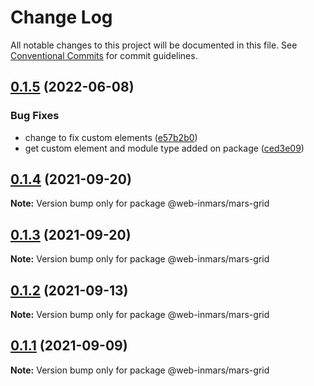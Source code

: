 # Change Log

All notable changes to this project will be documented in this file.
See [Conventional Commits](https://conventionalcommits.org) for commit guidelines.

## [0.1.5](https://github.com/MarsGotta/web-inmars/compare/@web-inmars/mars-grid@0.1.4...@web-inmars/mars-grid@0.1.5) (2022-06-08)


### Bug Fixes

* change to fix custom elements ([e57b2b0](https://github.com/MarsGotta/web-inmars/commit/e57b2b07b16b130e198123a318289491646c397c))
* get custom element and module type added on package ([ced3e09](https://github.com/MarsGotta/web-inmars/commit/ced3e095f33185232fcf7b02415cb1479316cd2a))





## [0.1.4](https://github.com/MarsGotta/web-inmars/compare/@web-inmars/mars-grid@0.1.3...@web-inmars/mars-grid@0.1.4) (2021-09-20)

**Note:** Version bump only for package @web-inmars/mars-grid





## [0.1.3](https://github.com/MarsGotta/web-inmars/compare/@web-inmars/mars-grid@0.1.2...@web-inmars/mars-grid@0.1.3) (2021-09-20)

**Note:** Version bump only for package @web-inmars/mars-grid





## [0.1.2](https://github.com/MarsGotta/web-inmars/compare/@web-inmars/mars-grid@0.1.1...@web-inmars/mars-grid@0.1.2) (2021-09-13)

**Note:** Version bump only for package @web-inmars/mars-grid





## [0.1.1](https://github.com/MarsGotta/web-inmars/compare/@web-inmars/mars-grid@0.1.0...@web-inmars/mars-grid@0.1.1) (2021-09-09)

**Note:** Version bump only for package @web-inmars/mars-grid
